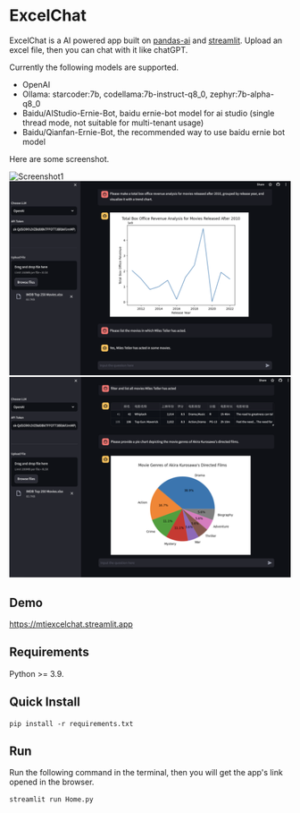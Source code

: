 # ExcelChat
ExcelChat is a AI powered app built on [pandas-ai](https://github.com/gventuri/pandas-ai) and [streamlit](https://github.com/streamlit/streamlit). Upload an excel file, then you can chat with it like chatGPT.

Currently the following models are supported. 
 * OpenAI
 * Ollama: starcoder:7b, codellama:7b-instruct-q8_0, zephyr:7b-alpha-q8_0 
 * Baidu/AIStudio-Ernie-Bot, baidu ernie-bot model for ai studio (single thread mode, not suitable for multi-tenant usage)
 * Baidu/Qianfan-Ernie-Bot, the recommended way to use baidu ernie bot model

Here are some screenshot.

![Screenshot1](docs/images/screen1.png?raw=true)
![Screenshot2](docs/images/screen2.png?raw=true)
![Screenshot3](docs/images/screen3.png?raw=true)

## Demo
 https://mtiexcelchat.streamlit.app

## Requirements
Python >= 3.9.

## Quick Install
```shell
pip install -r requirements.txt
```
## Run
Run the following command in the terminal, then you will get the app's link opened in the browser.
```shell
streamlit run Home.py
```
